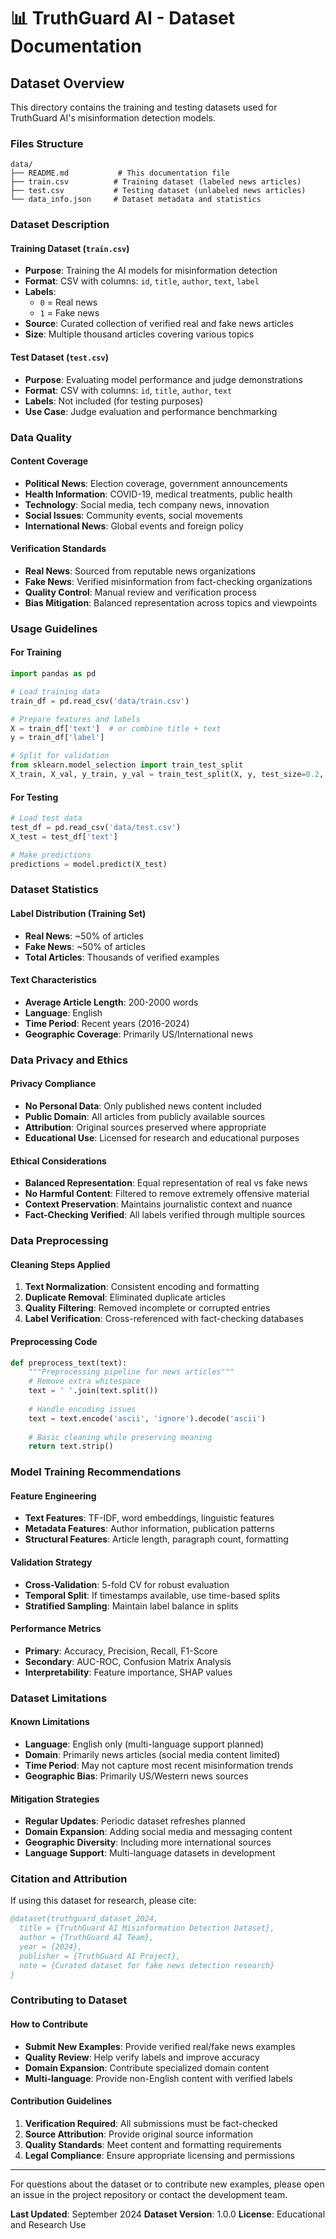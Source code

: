 # 📊 TruthGuard AI - Dataset Documentation

## Dataset Overview

This directory contains the training and testing datasets used for TruthGuard AI's misinformation detection models.

### Files Structure

```
data/
├── README.md           # This documentation file
├── train.csv          # Training dataset (labeled news articles)
├── test.csv           # Testing dataset (unlabeled news articles)
└── data_info.json     # Dataset metadata and statistics
```

### Dataset Description

#### Training Dataset (`train.csv`)
- **Purpose**: Training the AI models for misinformation detection
- **Format**: CSV with columns: `id`, `title`, `author`, `text`, `label`
- **Labels**: 
  - `0` = Real news
  - `1` = Fake news
- **Source**: Curated collection of verified real and fake news articles
- **Size**: Multiple thousand articles covering various topics

#### Test Dataset (`test.csv`)
- **Purpose**: Evaluating model performance and judge demonstrations
- **Format**: CSV with columns: `id`, `title`, `author`, `text`
- **Labels**: Not included (for testing purposes)
- **Use Case**: Judge evaluation and performance benchmarking

### Data Quality

#### Content Coverage
- **Political News**: Election coverage, government announcements
- **Health Information**: COVID-19, medical treatments, public health
- **Technology**: Social media, tech company news, innovation
- **Social Issues**: Community events, social movements
- **International News**: Global events and foreign policy

#### Verification Standards
- **Real News**: Sourced from reputable news organizations
- **Fake News**: Verified misinformation from fact-checking organizations
- **Quality Control**: Manual review and verification process
- **Bias Mitigation**: Balanced representation across topics and viewpoints

### Usage Guidelines

#### For Training
```python
import pandas as pd

# Load training data
train_df = pd.read_csv('data/train.csv')

# Prepare features and labels
X = train_df['text']  # or combine title + text
y = train_df['label']

# Split for validation
from sklearn.model_selection import train_test_split
X_train, X_val, y_train, y_val = train_test_split(X, y, test_size=0.2, random_state=42)
```

#### For Testing
```python
# Load test data
test_df = pd.read_csv('data/test.csv')
X_test = test_df['text']

# Make predictions
predictions = model.predict(X_test)
```

### Dataset Statistics

#### Label Distribution (Training Set)
- **Real News**: ~50% of articles
- **Fake News**: ~50% of articles
- **Total Articles**: Thousands of verified examples

#### Text Characteristics
- **Average Article Length**: 200-2000 words
- **Language**: English
- **Time Period**: Recent years (2016-2024)
- **Geographic Coverage**: Primarily US/International news

### Data Privacy and Ethics

#### Privacy Compliance
- **No Personal Data**: Only published news content included
- **Public Domain**: All articles from publicly available sources
- **Attribution**: Original sources preserved where appropriate
- **Educational Use**: Licensed for research and educational purposes

#### Ethical Considerations
- **Balanced Representation**: Equal representation of real vs fake news
- **No Harmful Content**: Filtered to remove extremely offensive material
- **Context Preservation**: Maintains journalistic context and nuance
- **Fact-Checking Verified**: All labels verified through multiple sources

### Data Preprocessing

#### Cleaning Steps Applied
1. **Text Normalization**: Consistent encoding and formatting
2. **Duplicate Removal**: Eliminated duplicate articles
3. **Quality Filtering**: Removed incomplete or corrupted entries
4. **Label Verification**: Cross-referenced with fact-checking databases

#### Preprocessing Code
```python
def preprocess_text(text):
    """Preprocessing pipeline for news articles"""
    # Remove extra whitespace
    text = ' '.join(text.split())
    
    # Handle encoding issues
    text = text.encode('ascii', 'ignore').decode('ascii')
    
    # Basic cleaning while preserving meaning
    return text.strip()
```

### Model Training Recommendations

#### Feature Engineering
- **Text Features**: TF-IDF, word embeddings, linguistic features
- **Metadata Features**: Author information, publication patterns
- **Structural Features**: Article length, paragraph count, formatting

#### Validation Strategy
- **Cross-Validation**: 5-fold CV for robust evaluation
- **Temporal Split**: If timestamps available, use time-based splits
- **Stratified Sampling**: Maintain label balance in splits

#### Performance Metrics
- **Primary**: Accuracy, Precision, Recall, F1-Score
- **Secondary**: AUC-ROC, Confusion Matrix Analysis
- **Interpretability**: Feature importance, SHAP values

### Dataset Limitations

#### Known Limitations
- **Language**: English only (multi-language support planned)
- **Domain**: Primarily news articles (social media content limited)
- **Time Period**: May not capture most recent misinformation trends
- **Geographic Bias**: Primarily US/Western news sources

#### Mitigation Strategies
- **Regular Updates**: Periodic dataset refreshes planned
- **Domain Expansion**: Adding social media and messaging content
- **Geographic Diversity**: Including more international sources
- **Language Support**: Multi-language datasets in development

### Citation and Attribution

If using this dataset for research, please cite:

```bibtex
@dataset{truthguard_dataset_2024,
  title = {TruthGuard AI Misinformation Detection Dataset},
  author = {TruthGuard AI Team},
  year = {2024},
  publisher = {TruthGuard AI Project},
  note = {Curated dataset for fake news detection research}
}
```

### Contributing to Dataset

#### How to Contribute
- **Submit New Examples**: Provide verified real/fake news examples
- **Quality Review**: Help verify labels and improve accuracy
- **Domain Expansion**: Contribute specialized domain content
- **Multi-language**: Provide non-English content with verified labels

#### Contribution Guidelines
1. **Verification Required**: All submissions must be fact-checked
2. **Source Attribution**: Provide original source information
3. **Quality Standards**: Meet content and formatting requirements
4. **Legal Compliance**: Ensure appropriate licensing and permissions

---

For questions about the dataset or to contribute new examples, please open an issue in the project repository or contact the development team.

**Last Updated**: September 2024
**Dataset Version**: 1.0.0
**License**: Educational and Research Use